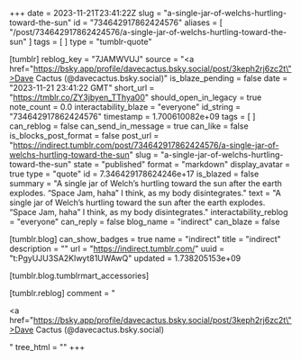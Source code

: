 +++
date = 2023-11-21T23:41:22Z
slug = "a-single-jar-of-welchs-hurtling-toward-the-sun"
id = "734642917862424576"
aliases = [ "/post/734642917862424576/a-single-jar-of-welchs-hurtling-toward-the-sun" ]
tags = [ ]
type = "tumblr-quote"

[tumblr]
reblog_key = "7JAMWVUJ"
source = "<a href=\"https://bsky.app/profile/davecactus.bsky.social/post/3keph2rj6zc2t\">Dave Cactus (@davecactus.bsky.social)</a>"
is_blaze_pending = false
date = "2023-11-21 23:41:22 GMT"
short_url = "https://tmblr.co/ZY3jbyen_TThya00"
should_open_in_legacy = true
note_count = 0.0
interactability_blaze = "everyone"
id_string = "734642917862424576"
timestamp = 1.700610082e+09
tags = [ ]
can_reblog = false
can_send_in_message = true
can_like = false
is_blocks_post_format = false
post_url = "https://indirect.tumblr.com/post/734642917862424576/a-single-jar-of-welchs-hurtling-toward-the-sun"
slug = "a-single-jar-of-welchs-hurtling-toward-the-sun"
state = "published"
format = "markdown"
display_avatar = true
type = "quote"
id = 7.346429178624246e+17
is_blazed = false
summary = "A single jar of Welch’s hurtling toward the sun after the earth explodes. “Space Jam, haha” I think, as my body disintegrates."
text = "A single jar of Welch&rsquo;s hurtling toward the sun after the earth explodes. &ldquo;Space Jam, haha&rdquo; I think, as my body disintegrates."
interactability_reblog = "everyone"
can_reply = false
blog_name = "indirect"
can_blaze = false

[tumblr.blog]
can_show_badges = true
name = "indirect"
title = "indirect"
description = ""
url = "https://indirect.tumblr.com/"
uuid = "t:PgyUJU3SA2Klwyt81UWAwQ"
updated = 1.738205153e+09

[tumblr.blog.tumblrmart_accessories]

[tumblr.reblog]
comment = "<p><a href=\"https://bsky.app/profile/davecactus.bsky.social/post/3keph2rj6zc2t\">Dave Cactus (@davecactus.bsky.social)</a></p>"
tree_html = ""
+++
